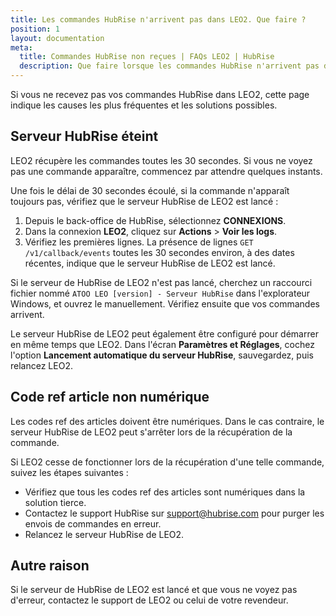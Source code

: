 ```yaml
---
title: Les commandes HubRise n'arrivent pas dans LEO2. Que faire ?
position: 1
layout: documentation
meta:
  title: Commandes HubRise non reçues | FAQs LEO2 | HubRise
  description: Que faire lorsque les commandes HubRise n'arrivent pas dans LEO2 ?
---
```


Si vous ne recevez pas vos commandes HubRise dans LEO2, cette page indique les causes les plus fréquentes et les solutions possibles.

## Serveur HubRise éteint

LEO2 récupère les commandes toutes les 30 secondes. Si vous ne voyez pas une commande apparaître, commencez par attendre quelques instants.

Une fois le délai de 30 secondes écoulé, si la commande n'apparaît toujours pas, vérifiez que le serveur HubRise de LEO2 est lancé :

1. Depuis le back-office de HubRise, sélectionnez **CONNEXIONS**.
1. Dans la connexion **LEO2**, cliquez sur **Actions** > **Voir les logs**.
1. Vérifiez les premières lignes. La présence de lignes `GET /v1/callback/events` toutes les 30 secondes environ, à des dates récentes, indique que le serveur HubRise de LEO2 est lancé.

Si le serveur de HubRise de LEO2 n'est pas lancé, cherchez un raccourci fichier nommé `ATOO LEO [version] - Serveur HubRise` dans l'explorateur Windows, et ouvrez le manuellement. Vérifiez ensuite que vos commandes arrivent.

Le serveur HubRise de LEO2 peut également être configuré pour démarrer en même temps que LEO2. Dans l'écran **Paramètres et Réglages**, cochez l'option **Lancement automatique du serveur HubRise**, sauvegardez, puis relancez LEO2.

## Code ref article non numérique

Les codes ref des articles doivent être numériques. Dans le cas contraire, le serveur HubRise de LEO2 peut s'arrêter lors de la récupération de la commande.

Si LEO2 cesse de fonctionner lors de la récupération d'une telle commande, suivez les étapes suivantes :

- Vérifiez que tous les codes ref des articles sont numériques dans la solution tierce.
- Contactez le support HubRise sur [support@hubrise.com](mailto:support@hubrise.com) pour purger les envois de commandes en erreur.
- Relancez le serveur HubRise de LEO2.

## Autre raison

Si le serveur de HubRise de LEO2 est lancé et que vous ne voyez pas d'erreur, contactez le support de LEO2 ou celui de votre revendeur.
